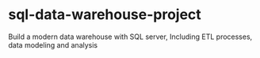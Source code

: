 # sql-data-warehouse-project
Build a modern data warehouse with SQL server, Including ETL processes, data modeling and analysis
